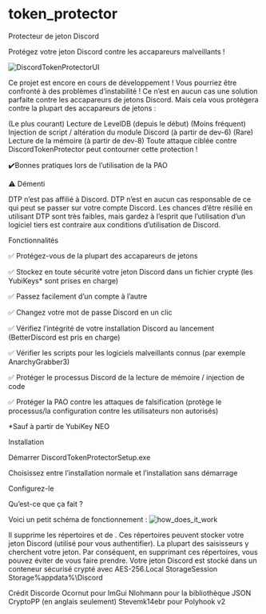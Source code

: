 # token_protector

Protecteur de jeton Discord

Protégez votre jeton Discord contre les accapareurs malveillants !

![DiscordTokenProtectorUI](https://github.com/azertyuiopexe/token_protector/assets/153385259/d484d499-004a-45c2-831f-3f4012194c79)


Ce projet est encore en cours de développement ! Vous pourriez être confronté à des problèmes d’instabilité !
Ce n’est en aucun cas une solution parfaite contre les accapareurs de jetons Discord. Mais cela vous protégera contre la plupart des accapareurs de jetons :

(Le plus courant) Lecture de LevelDB (depuis le début)
(Moins fréquent) Injection de script / altération du module Discord (à partir de dev-6)
(Rare) Lecture de la mémoire (à partir de dev-8)
Toute attaque ciblée contre DiscordTokenProtector peut contourner cette protection !

✔️Bonnes pratiques lors de l’utilisation de la PAO

⚠️ Démenti

DTP n’est pas affilié à Discord.
DTP n’est en aucun cas responsable de ce qui peut se passer sur votre compte Discord.
Les chances d’être résilié en utilisant DTP sont très faibles, mais gardez à l’esprit que l’utilisation d’un logiciel tiers est contraire aux conditions d’utilisation de Discord.

Fonctionnalités

✅ Protégez-vous de la plupart des accapareurs de jetons

✅ Stockez en toute sécurité votre jeton Discord dans un fichier crypté (les YubiKeys* sont prises en charge)

✅ Passez facilement d’un compte à l’autre

✅ Changez votre mot de passe Discord en un clic

✅ Vérifiez l’intégrité de votre installation Discord au lancement (BetterDiscord est pris en charge)

✅ Vérifier les scripts pour les logiciels malveillants connus (par exemple AnarchyGrabber3)

✅ Protéger le processus Discord de la lecture de mémoire / injection de code

✅ Protéger la PAO contre les attaques de falsification (protège le processus/la configuration contre les utilisateurs non autorisés)

*Sauf à partir de YubiKey NEO

Installation

Démarrer DiscordTokenProtectorSetup.exe

Choisissez entre l’installation normale et l’installation sans démarrage

Configurez-le

Qu’est-ce que ça fait ?

Voici un petit schéma de fonctionnement :
![how_does_it_work](https://github.com/azertyuiopexe/token_protector/assets/153385259/4567f1f5-869a-45ba-8281-c0ec4aabb068)

Il supprime les répertoires et de . Ces répertoires peuvent stocker votre jeton Discord (utilisé pour vous authentifier). La plupart des saisisseurs y cherchent votre jeton. Par conséquent, en supprimant ces répertoires, vous pouvez éviter de vous faire prendre.
Votre jeton Discord est stocké dans un conteneur sécurisé crypté avec AES-256.Local StorageSession Storage%appdata%\Discord

Crédit
Discorde
Ocornut pour ImGui
Nlohmann pour la bibliothèque JSON
CryptoPP (en anglais seulement)
Stevemk14ebr pour Polyhook v2
